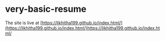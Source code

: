 # very-basic-resume
The site is live at [https://likhitha199.github.io/index.html/](https://likhitha199.github.io/index.html/)https://likhitha199.github.io/index.html/

